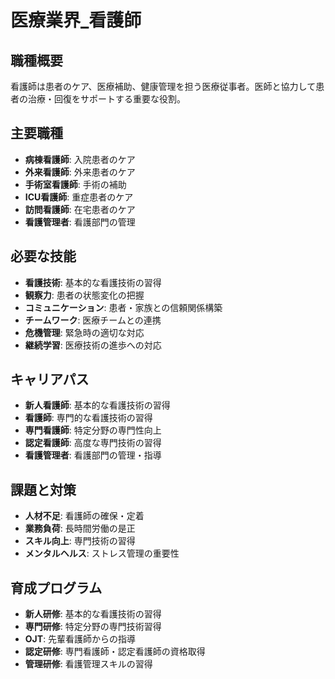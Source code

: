 # 医療業界_看護師

## 職種概要
看護師は患者のケア、医療補助、健康管理を担う医療従事者。医師と協力して患者の治療・回復をサポートする重要な役割。

## 主要職種
- **病棟看護師**: 入院患者のケア
- **外来看護師**: 外来患者のケア
- **手術室看護師**: 手術の補助
- **ICU看護師**: 重症患者のケア
- **訪問看護師**: 在宅患者のケア
- **看護管理者**: 看護部門の管理

## 必要な技能
- **看護技術**: 基本的な看護技術の習得
- **観察力**: 患者の状態変化の把握
- **コミュニケーション**: 患者・家族との信頼関係構築
- **チームワーク**: 医療チームとの連携
- **危機管理**: 緊急時の適切な対応
- **継続学習**: 医療技術の進歩への対応

## キャリアパス
- **新人看護師**: 基本的な看護技術の習得
- **看護師**: 専門的な看護技術の習得
- **専門看護師**: 特定分野の専門性向上
- **認定看護師**: 高度な専門技術の習得
- **看護管理者**: 看護部門の管理・指導

## 課題と対策
- **人材不足**: 看護師の確保・定着
- **業務負荷**: 長時間労働の是正
- **スキル向上**: 専門技術の習得
- **メンタルヘルス**: ストレス管理の重要性

## 育成プログラム
- **新人研修**: 基本的な看護技術の習得
- **専門研修**: 特定分野の専門技術習得
- **OJT**: 先輩看護師からの指導
- **認定研修**: 専門看護師・認定看護師の資格取得
- **管理研修**: 看護管理スキルの習得 